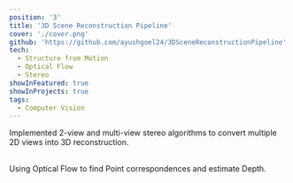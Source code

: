 ```yaml
---
position: '3'
title: '3D Scene Reconstruction Pipeline'
cover: './cover.png'
github: 'https://github.com/ayushgoel24/3DSceneReconstructionPipeline'
tech:
  - Structure from Motion
  - Optical Flow
  - Stereo
showInFeatured: true
showInProjects: true
tags:
  - Computer Vision
---
```


Implemented 2-view and multi-view stereo algorithms to convert multiple 2D views into 3D reconstruction. <br><br>

Using Optical Flow to find Point correspondences and estimate Depth.
